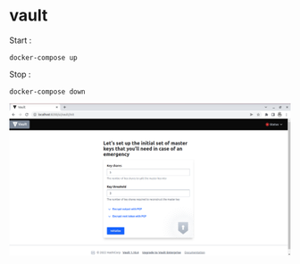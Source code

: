 # vault

Start : 
```
docker-compose up
```
Stop :
```
docker-compose down
```

![img data](/images/vault_1.png?raw=true "img Data title")